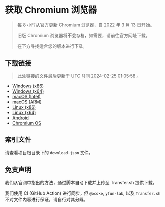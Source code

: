 # 获取 Chromium 浏览器

> 每 8 小时从官方更新 Chromium 浏览器，自 2022 年 3 月 13 日开始。
> 
> 旧版 Chromium 浏览器将**不会**存档，如需要，请前往官方网址下载。
>
> 在下方寻找适合您的版本进行下载。

## 下载链接

> 此处链接的文件最后更新于 UTC 时间 2024-02-25 01:05:58
。

- [Windows (x86)](https://transfer.sh/zgPGtGxgEc/Win.zip)
- [Windows (x64)](https://transfer.sh/c4BqonivDq/Win_x64.zip)
- [macOS (Intel)](https://transfer.sh/OqwPM8Ym4E/Mac.zip)
- [macOS (ARM)](https://transfer.sh/sy1VMLOV0I/Mac_Arm.zip)
- [Linux (x86)](https://transfer.sh/Dho3Enrxj7/Linux.zip)
- [Linux (x64)](https://transfer.sh/x9Fko09Uru/Linux_x64.zip)
- [Android](https://transfer.sh/0LMAJ3qIxh/Android.zip)
- [Chromium OS](https://transfer.sh/PP0gaIlKns/Linux_ChromiumOS_Full.zip)

## 索引文件

请查看项目根目录下的 `download.json` 文件。

## 免责声明

我们从官网中指出的方法，通过脚本自动下载并上传至 Transfer.sh 提供下载。

我们使用 CI (GitHub Action) 进行同步，但 `@ocoke`, `yfun-lab`, 以及 `Transfer.sh` 不对文件内容进行保证，请自行对其分辨。

